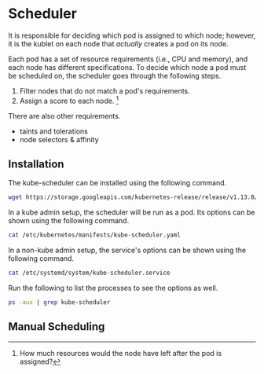 # Scheduler
It is responsible for deciding which pod is assigned to which node; however, it is the kublet on each node that *actually* creates a pod on its node.

Each pod has a set of resource requirements (i.e., CPU and memory), and each node has different specifications. To decide which node a pod must be scheduled on, the scheduler goes through the following steps.
1. Filter nodes that do not match a pod's requirements.
2. Assign a score to each node. [^1]

There are also other requirements.
- taints and tolerations
- node selectors & affinity

## Installation
The kube-scheduler can be installed using the following command.

```bash
wget https://storage.googleapis.com/kubernetes-release/release/v1.13.0/bin/linux/amd64/kube-scheduler
```

In a kube admin setup, the scheduler will be run as a pod. Its options can be shown using the following command.

```bash
cat /etc/kubernetes/manifests/kube-scheduler.yaml
```

In a non-kube admin setup, the service's options can be shown using the following command.

```bash
cat /etc/systemd/system/kube-scheduler.service
```

Run the following to list the processes to see the options as well.

```bash
ps -aux | grep kube-scheduler
```


[^1]: How much resources would the node have left after the pod is assigned?

## Manual Scheduling
